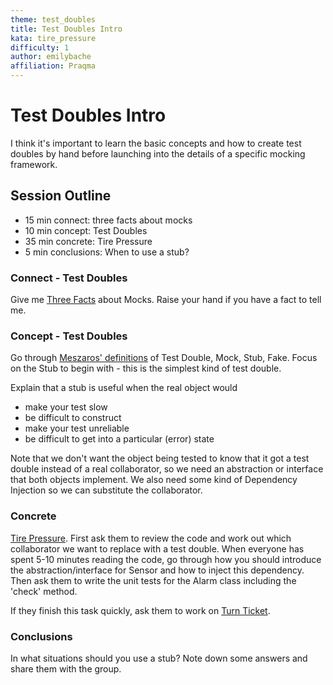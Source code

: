 ```yaml
---
theme: test_doubles
title: Test Doubles Intro
kata: tire_pressure
difficulty: 1
author: emilybache
affiliation: Praqma
---
```


# Test Doubles Intro
I think it's important to learn the basic concepts and how to create test doubles by hand before launching into the details of a specific mocking framework.

## Session Outline

* 15 min connect: three facts about mocks
* 10 min concept: Test Doubles
* 35 min concrete: Tire Pressure
* 5 min conclusions: When to use a stub?

### Connect - Test Doubles
Give me [Three Facts](/activities/connect/three_facts.html) about Mocks. Raise your hand if you have a fact to tell me.

### Concept - Test Doubles
Go through [Meszaros' definitions](http://xunitpatterns.com/Mocks,%20Fakes,%20Stubs%20and%20Dummies.html) of Test Double, Mock, Stub, Fake. Focus on the Stub to begin with - this is the simplest kind of test double. 

Explain that a stub is useful when the real object would

* make your test slow
* be difficult to construct
* make your test unreliable
* be difficult to get into a particular (error) state

Note that we don't want the object being tested to know that it got a test double instead of a real collaborator, so we need an abstraction or interface that both objects implement. We also need some kind of Dependency Injection so we can substitute the collaborator.

### Concrete
[Tire Pressure](https://github.com/emilybache/TirePressure-Kata). First ask them to review the code and work out which collaborator we want to replace with a test double. When everyone has spent 5-10 minutes reading the code, go through how you should introduce the abstraction/interface for Sensor and how to inject this dependency. Then ask them to write the unit tests for the Alarm class including the 'check' method.

If they finish this task quickly, ask them to work on [Turn Ticket](https://github.com/emilybache/TurnTicket-Kata).

### Conclusions
In what situations should you use a stub? Note down some answers and share them with the group.